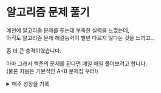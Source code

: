 # 알고리즘 문제 풀기

예전에 알고리즘 문제를 푸는데 부족한 실력을 느꼈는데,  
아직도 알고리즘 문제 해결능력이 별반 다르지 않다는 것을 느끼고...

좀 더 큰 충격이였습니다.

아마 그래서 백준의 문제를 된다면 매일 매일 풀어보려고 합니다.  
(물론 처음은 기본적인 A+B 문제집 부터!)

<details>
  <summary>매주 성장을 기록</summary>
    
  ## 6월 27일 이전
  - 프로그래머스
    - **해결한 문제 수 : 28개**
    - 순위 10066위  
    - 획득한 점수 1120    
  - 백준
    - **해결한 문제 수 : 65개**
    - 순위 20911위
    
</details>

